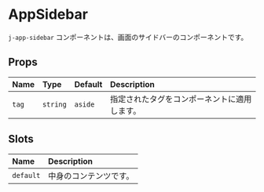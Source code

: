 # AppSidebar

`j-app-sidebar` コンポーネントは、画面のサイドバーのコンポーネントです。

## Props

|Name|Type|Default|Description|
|:--|:--|:--|:--|
|`tag`|`string`|`aside`|指定されたタグをコンポーネントに適用します。|

## Slots

|Name|Description|
|:--|:--|
|`default`|中身のコンテンツです。|
